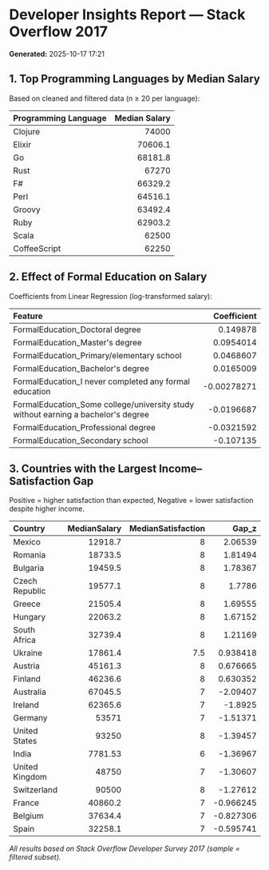 # Developer Insights Report — Stack Overflow 2017

**Generated:** 2025-10-17 17:21

## 1. Top Programming Languages by Median Salary
Based on cleaned and filtered data (n ≥ 20 per language):

| Programming Language   |   Median Salary |
|:-----------------------|----------------:|
| Clojure                |         74000   |
| Elixir                 |         70606.1 |
| Go                     |         68181.8 |
| Rust                   |         67270   |
| F#                     |         66329.2 |
| Perl                   |         64516.1 |
| Groovy                 |         63492.4 |
| Ruby                   |         62903.2 |
| Scala                  |         62500   |
| CoffeeScript           |         62250   |



## 2. Effect of Formal Education on Salary
Coefficients from Linear Regression (log-transformed salary):

| Feature                                                                           |   Coefficient |
|:----------------------------------------------------------------------------------|--------------:|
| FormalEducation_Doctoral degree                                                   |    0.149878   |
| FormalEducation_Master's degree                                                   |    0.0954014  |
| FormalEducation_Primary/elementary school                                         |    0.0468607  |
| FormalEducation_Bachelor's degree                                                 |    0.0165009  |
| FormalEducation_I never completed any formal education                            |   -0.00278271 |
| FormalEducation_Some college/university study without earning a bachelor's degree |   -0.0196687  |
| FormalEducation_Professional degree                                               |   -0.0321592  |
| FormalEducation_Secondary school                                                  |   -0.107135   |



## 3. Countries with the Largest Income–Satisfaction Gap
Positive = higher satisfaction than expected, Negative = lower satisfaction despite higher income.

| Country        |   MedianSalary |   MedianSatisfaction |     Gap_z |
|:---------------|---------------:|---------------------:|----------:|
| Mexico         |       12918.7  |                  8   |  2.06539  |
| Romania        |       18733.5  |                  8   |  1.81494  |
| Bulgaria       |       19459.5  |                  8   |  1.78367  |
| Czech Republic |       19577.1  |                  8   |  1.7786   |
| Greece         |       21505.4  |                  8   |  1.69555  |
| Hungary        |       22063.2  |                  8   |  1.67152  |
| South Africa   |       32739.4  |                  8   |  1.21169  |
| Ukraine        |       17861.4  |                  7.5 |  0.938418 |
| Austria        |       45161.3  |                  8   |  0.676665 |
| Finland        |       46236.6  |                  8   |  0.630352 |
| Australia      |       67045.5  |                  7   | -2.09407  |
| Ireland        |       62365.6  |                  7   | -1.8925   |
| Germany        |       53571    |                  7   | -1.51371  |
| United States  |       93250    |                  8   | -1.39457  |
| India          |        7781.53 |                  6   | -1.36967  |
| United Kingdom |       48750    |                  7   | -1.30607  |
| Switzerland    |       90500    |                  8   | -1.27612  |
| France         |       40860.2  |                  7   | -0.966245 |
| Belgium        |       37634.4  |                  7   | -0.827306 |
| Spain          |       32258.1  |                  7   | -0.595741 |


*All results based on Stack Overflow Developer Survey 2017 (sample = filtered subset).*
